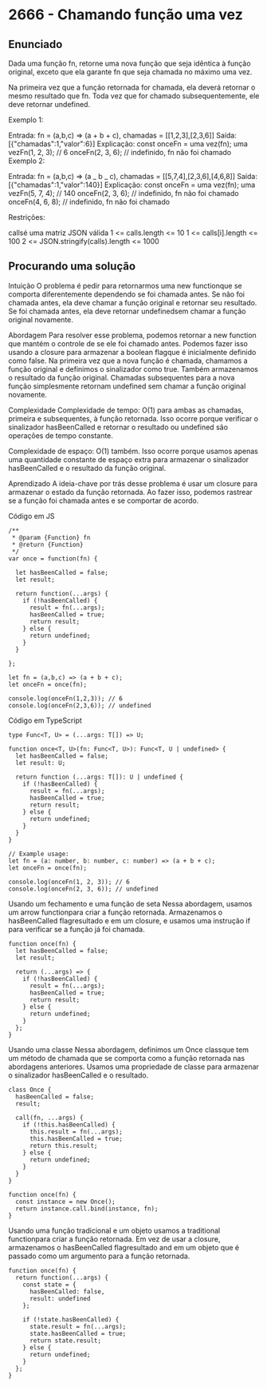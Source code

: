 # 2666 - Chamando função uma vez

## Enunciado

Dada uma função fn, retorne uma nova função que seja idêntica à função original, exceto que ela garante fn que seja chamada no máximo uma vez.

Na primeira vez que a função retornada for chamada, ela deverá retornar o mesmo resultado que fn.
Toda vez que for chamado subsequentemente, ele deve retornar undefined.

Exemplo 1:

Entrada: fn = (a,b,c) => (a + b + c), chamadas = [[1,2,3],[2,3,6]]
Saída: [{"chamadas":1,"valor":6}]
Explicação:
const onceFn = uma vez(fn);
uma vezFn(1, 2, 3); // 6
onceFn(2, 3, 6); // indefinido, fn não foi chamado
Exemplo 2:

Entrada: fn = (a,b,c) => (a _ b _ c), chamadas = [[5,7,4],[2,3,6],[4,6,8]]
Saída: [{"chamadas":1,"valor":140}]
Explicação:
const onceFn = uma vez(fn);
uma vezFn(5, 7, 4); // 140
onceFn(2, 3, 6); // indefinido, fn não foi chamado
onceFn(4, 6, 8); // indefinido, fn não foi chamado

Restrições:

callsé uma matriz JSON válida
1 <= calls.length <= 10
1 <= calls[i].length <= 100
2 <= JSON.stringify(calls).length <= 1000

## Procurando uma solução

Intuição
O problema é pedir para retornarmos uma new functionque se comporta diferentemente dependendo se foi chamada antes. Se não foi chamada antes, ela deve chamar a função original e retornar seu resultado. Se foi chamada antes, ela deve retornar undefinedsem chamar a função original novamente.

Abordagem
Para resolver esse problema, podemos retornar a new function que mantém o controle de se ele foi chamado antes. Podemos fazer isso usando a closure para armazenar a boolean flagque é inicialmente definido como false. Na primeira vez que a nova função é chamada, chamamos a função original e definimos o sinalizador como true. Também armazenamos o resultado da função original. Chamadas subsequentes para a nova função simplesmente retornam undefined sem chamar a função original novamente.

Complexidade
Complexidade de tempo:
O(1) para ambas as chamadas, primeira e subsequentes, à função retornada. Isso ocorre porque verificar o sinalizador hasBeenCalled e retornar o resultado ou undefined são operações de tempo constante.

Complexidade de espaço:
O(1) também. Isso ocorre porque usamos apenas uma quantidade constante de espaço extra para armazenar o sinalizador hasBeenCalled e o resultado da função original.

Aprendizado
A ideia-chave por trás desse problema é usar um closure para armazenar o estado da função retornada. Ao fazer isso, podemos rastrear se a função foi chamada antes e se comportar de acordo.

Código em JS

```
/**
 * @param {Function} fn
 * @return {Function}
 */
var once = function(fn) {

  let hasBeenCalled = false;
  let result;

  return function(...args) {
    if (!hasBeenCalled) {
      result = fn(...args);
      hasBeenCalled = true;
      return result;
    } else {
      return undefined;
    }
  }

};

let fn = (a,b,c) => (a + b + c);
let onceFn = once(fn);

console.log(onceFn(1,2,3)); // 6
console.log(onceFn(2,3,6)); // undefined
```

Código em TypeScript

```
type Func<T, U> = (...args: T[]) => U;

function once<T, U>(fn: Func<T, U>): Func<T, U | undefined> {
  let hasBeenCalled = false;
  let result: U;

  return function (...args: T[]): U | undefined {
    if (!hasBeenCalled) {
      result = fn(...args);
      hasBeenCalled = true;
      return result;
    } else {
      return undefined;
    }
  }
}

// Example usage:
let fn = (a: number, b: number, c: number) => (a + b + c);
let onceFn = once(fn);

console.log(onceFn(1, 2, 3)); // 6
console.log(onceFn(2, 3, 6)); // undefined
```

Usando um fechamento e uma função de seta
Nessa abordagem, usamos um arrow functionpara criar a função retornada. Armazenamos o hasBeenCalled flagresultado e em um closure, e usamos uma instrução if para verificar se a função já foi chamada.

```
function once(fn) {
  let hasBeenCalled = false;
  let result;

  return (...args) => {
    if (!hasBeenCalled) {
      result = fn(...args);
      hasBeenCalled = true;
      return result;
    } else {
      return undefined;
    }
  };
}
```

Usando uma classe
Nessa abordagem, definimos um Once classque tem um método de chamada que se comporta como a função retornada nas abordagens anteriores. Usamos uma propriedade de classe para armazenar o sinalizador hasBeenCalled e o resultado.

```
class Once {
  hasBeenCalled = false;
  result;

  call(fn, ...args) {
    if (!this.hasBeenCalled) {
      this.result = fn(...args);
      this.hasBeenCalled = true;
      return this.result;
    } else {
      return undefined;
    }
  }
}

function once(fn) {
  const instance = new Once();
  return instance.call.bind(instance, fn);
}
```

Usando uma função tradicional e um objeto
usamos a traditional functionpara criar a função retornada. Em vez de usar a closure, armazenamos o hasBeenCalled flagresultado and em um objeto que é passado como um argumento para a função retornada.

```
function once(fn) {
  return function(...args) {
    const state = {
      hasBeenCalled: false,
      result: undefined
    };

    if (!state.hasBeenCalled) {
      state.result = fn(...args);
      state.hasBeenCalled = true;
      return state.result;
    } else {
      return undefined;
    }
  };
}
```
